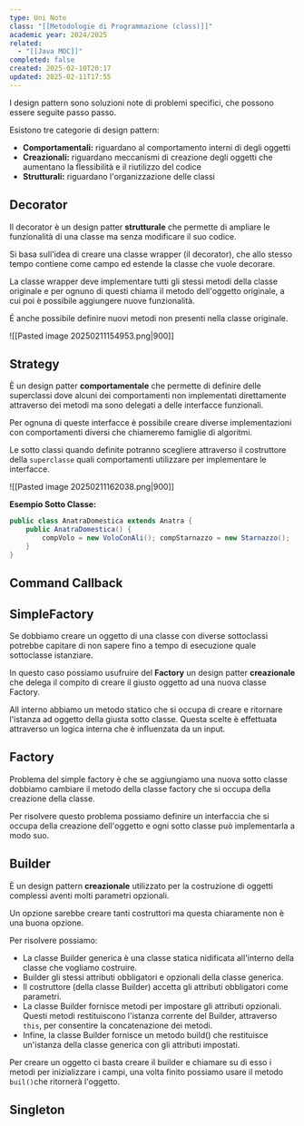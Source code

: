 ```yaml
---
type: Uni Note
class: "[[Metodologie di Programmazione (class)]]"
academic year: 2024/2025
related:
  - "[[Java MOC]]"
completed: false
created: 2025-02-10T20:17
updated: 2025-02-11T17:55
---
```

I design pattern sono soluzioni note di problemi specifici, che possono essere seguite passo passo.

Esistono tre categorie di design pattern:
- **Comportamentali:** riguardano al comportamento interni di degli oggetti
- **Creazionali:** riguardano meccanismi di creazione degli oggetti che aumentano la flessibilità e il riutilizzo del codice
- **Strutturali:** riguardano l'organizzazione delle classi


## Decorator

Il decorator è un design patter **strutturale** che permette di ampliare le funzionalità di una classe ma senza modificare il suo codice.

Si basa sull'idea di creare una classe wrapper (il decorator), che allo stesso tempo contiene come campo ed estende la classe che vuole decorare.

La classe wrapper deve implementare tutti gli stessi metodi della classe originale e per ognuno di questi chiama il metodo dell'oggetto originale, a cui poi è possibile aggiungere nuove funzionalità.

É anche possibile definire nuovi metodi non presenti nella classe originale.

![[Pasted image 20250211154953.png|900]]

## Strategy

È un design patter **comportamentale** che permette di definire delle superclassi dove alcuni dei comportamenti non implementati direttamente attraverso dei metodi ma sono delegati a delle interfacce funzionali.

Per ognuna di queste interfacce è possibile creare diverse implementazioni con comportamenti diversi che chiameremo famiglie di algoritmi.

Le sotto classi quando definite potranno scegliere attraverso il costruttore della `superclasse` quali comportamenti utilizzare per implementare le interfacce.

![[Pasted image 20250211162038.png|900]]

**Esempio Sotto Classe:**

```java
public class AnatraDomestica extends Anatra {
	public AnatraDomestica() { 
		compVolo = new VoloConAli(); compStarnazzo = new Starnazzo(); 
	}
}
```

## Command Callback



## SimpleFactory

Se dobbiamo creare un oggetto di una classe con diverse sottoclassi potrebbe capitare di non sapere fino a tempo di esecuzione quale sottoclasse istanziare.

In questo caso possiamo usufruire del **Factory** un design patter **creazionale** che delega il compito di creare il giusto oggetto ad una nuova classe Factory.

All interno abbiamo un metodo statico che si occupa di creare e ritornare l'istanza ad oggetto della giusta sotto classe. Questa scelte è effettuata attraverso un logica interna che è influenzata da un input.

## Factory

Problema del simple factory è che se aggiungiamo una nuova sotto classe dobbiamo cambiare il metodo della classe factory che si occupa della creazione della classe.

Per risolvere questo problema possiamo definire un interfaccia che si occupa della creazione dell'oggetto e ogni sotto classe può implementarla a modo suo.
## Builder

È un design pattern **creazionale** utilizzato per la costruzione di oggetti complessi aventi molti parametri opzionali. 

Un opzione sarebbe creare tanti costruttori ma questa chiaramente non è una buona opzione.

Per risolvere possiamo:
- La classe Builder generica è una classe statica nidificata all'interno della classe che vogliamo costruire.
- Builder gli stessi attributi obbligatori e opzionali della classe generica.
- Il costruttore (della classe Builder) accetta gli attributi obbligatori come parametri.
- La classe Builder fornisce metodi per impostare gli attributi opzionali. Questi metodi restituiscono l'istanza corrente del Builder, attraverso `this`, per consentire la concatenazione dei metodi.
- Infine, la classe Builder fornisce un metodo build() che restituisce un'istanza della classe generica con gli attributi impostati.

Per creare un oggetto ci basta creare il builder e chiamare su di esso i metodi per inizializzare i campi, una volta finito possiamo usare il metodo `buil()`che ritornerà l'oggetto.

## Singleton



